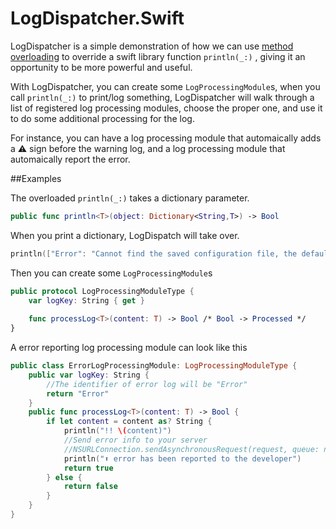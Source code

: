 LogDispatcher.Swift
===================

LogDispatcher is a simple demonstration of how we can use [method overloading](http://en.wikipedia.org/wiki/Method_overloading) to override a swift library function `println(_:)` , giving it an opportunity to be more powerful and useful.

With LogDispatcher, you can create some `LogProcessingModule`s, when you call `println(_:)` to print/log something, LogDispatcher will walk through a list of registered log processing modules, choose the proper one, and use it to do some additional processing for the log.

For instance, you can have a log processing module that automaically adds a :warning: sign before the warning log, and a log processing module that automaically report the error.

##Examples

The overloaded `println(_:)` takes a dictionary parameter.

```swift
public func println<T>(object: Dictionary<String,T>) -> Bool
```

When you print a dictionary, LogDispatch will take over.

```swift
println(["Error": "Cannot find the saved configuration file, the default configuration will be used"])
```

Then you can create some `LogProcessingModule`s

```swift
public protocol LogProcessingModuleType {
    var logKey: String { get }
    
    func processLog<T>(content: T) -> Bool /* Bool -> Processed */
}
```

A error reporting log processing module can look like this

```swift
public class ErrorLogProcessingModule: LogProcessingModuleType {
    public var logKey: String {
        //The identifier of error log will be "Error"
        return "Error"
    }
    public func processLog<T>(content: T) -> Bool {
        if let content = content as? String {
            println("!! \(content)")
            //Send error info to your server
            //NSURLConnection.sendAsynchronousRequest(request, queue: nil, completionHandler: nil)
            println("⬆︎ error has been reported to the developer")
            return true
        } else {
            return false
        }
    }
}

```
